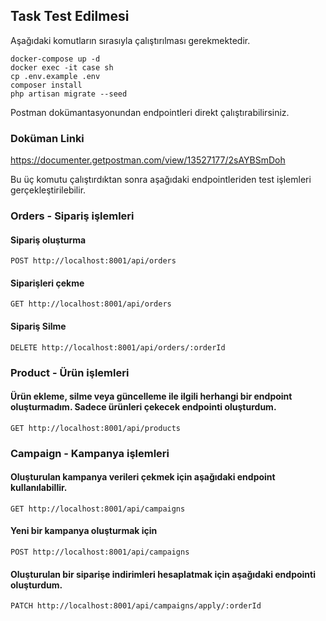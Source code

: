 ## Task Test Edilmesi

Aşağıdaki komutların sırasıyla çalıştırılması gerekmektedir.

    docker-compose up -d
    docker exec -it case sh
    cp .env.example .env
    composer install
    php artisan migrate --seed

Postman dokümantasyonundan endpointleri direkt çalıştırabilirsiniz.

### Doküman Linki

<a id='ssFeatures'>https://documenter.getpostman.com/view/13527177/2sAYBSmDoh </a>

Bu üç komutu çalıştırdıktan sonra aşağıdaki endpointleriden test işlemleri gerçekleştirilebilir.

### Orders - Sipariş işlemleri

#### Sipariş oluşturma
    
    POST http://localhost:8001/api/orders

#### Siparişleri çekme

    GET http://localhost:8001/api/orders

#### Sipariş Silme

    DELETE http://localhost:8001/api/orders/:orderId

### Product - Ürün işlemleri

#### Ürün ekleme, silme veya güncelleme ile ilgili herhangi bir endpoint oluşturmadım. Sadece ürünleri çekecek endpointi oluşturdum.

    GET http://localhost:8001/api/products

### Campaign - Kampanya işlemleri

#### Oluşturulan kampanya verileri çekmek için aşağıdaki endpoint kullanılabillir.

    GET http://localhost:8001/api/campaigns

#### Yeni bir kampanya oluşturmak için

    POST http://localhost:8001/api/campaigns

#### Oluşturulan bir siparişe indirimleri hesaplatmak için aşağıdaki endpointi oluşturdum.

    PATCH http://localhost:8001/api/campaigns/apply/:orderId
